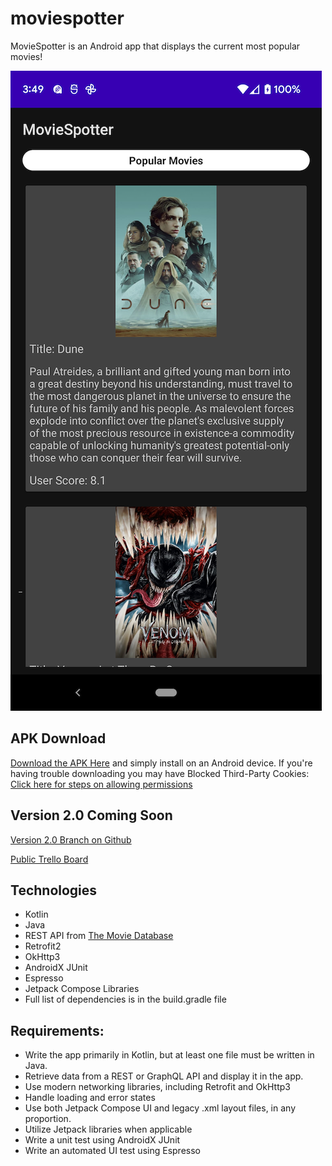 # moviespotter

MovieSpotter is an Android app that displays the current most popular movies!

![screenshot](public/images/moviespotter_screenshot-resize.png)

## APK Download
[Download the APK Here](https://drive.google.com/drive/folders/1IRCjpgzMtE7eoJJ8_1QTZMqDV7G8eqqm?usp=sharing) and simply install on an Android device.
If you're having trouble downloading you may have Blocked Third-Party Cookies: [Click here for steps on allowing permissions](https://support.google.com/drive/answer/2423534?hl=en&co=GENIE.Platform%3DDesktop#zippy=%2Cblocked-third-party-cookies-can-prevent-drive-web-downloads)

## Version 2.0 Coming Soon
[Version 2.0 Branch on Github](https://github.com/petestmart/moviespotter/blob/version-2.0/README.md)

[Public Trello Board](https://trello.com/b/2qliTAF2/moviespotter)

## Technologies
* Kotlin
* Java
* REST API from [The Movie Database](https://developers.themoviedb.org/3/)
* Retrofit2
* OkHttp3
* AndroidX JUnit
* Espresso
* Jetpack Compose Libraries
* Full list of dependencies is in the build.gradle file


## Requirements:
* Write the app primarily in Kotlin, but at least one file must be written in Java.
* Retrieve data from a REST or GraphQL API and display it in the app.
* Use modern networking libraries, including Retrofit and OkHttp3
* Handle loading and error states
* Use both Jetpack Compose UI and legacy .xml layout files, in any proportion.
* Utilize Jetpack libraries when applicable
* Write a unit test using AndroidX JUnit
* Write an automated UI test using Espresso
